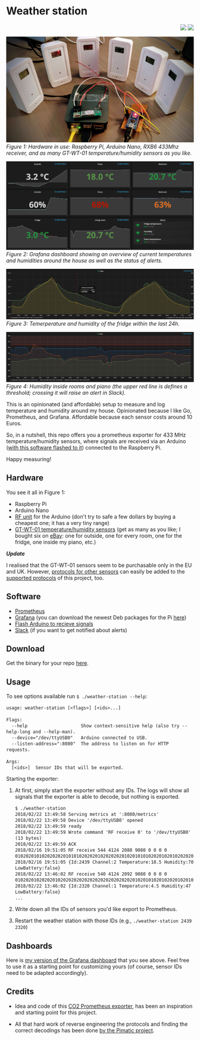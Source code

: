 # Weather station

<p align="right">
  <a href="https://goreportcard.com/report/github.com/jckuester/weather-station">
  <img src="https://goreportcard.com/badge/github.com/cloudetc/awsweeper" /></a>
  <a href="https://godoc.org/github.com/jckuester/weather-station">
  <img src="https://godoc.org/github.com/cloudetc/awsweeper?status.svg" /></a>
</p>

<p>
 <img src="img/hardware.jpg" alt="Hardware for the weather station">
 <em>Figure 1: Hardware in use: Raspberry Pi, Arduino Nano, RXB6 433Mhz receiver,
 and as many GT-WT-01 temperature/humidity sensors as you like.</em>
</p>

<p>
 <img src="img/gauges.png" alt="Grafana dashboard">
 <em>Figure 2: Grafana dashboard showing an overview of current
 temperatures and humidities around the house as well as the status of alerts.</em>
</p>

<p>
 <img src="img/fridge.png" alt="Fridge temperature and humidity (last 24h)">
 <em>Figure 3: Temerperature and humidity of the fridge within the last 24h.</em>
</p>

<p>
 <img src="img/humidity.png" alt="Humidity inside (last 24h)">
 <em>Figure 4: Humidity inside rooms and piano (the upper red line is defines a threshold;
 crossing it will raise an alert in Slack).</em>
</p>

This is an opinionated (and affordable) setup to measure and log temperature and humidity around my house. Opinionated 
because I like Go, Prometheus, and Grafana. Affordable because each sensor costs around 10 Euros.
 
So, in a nutshell, this repo offers you a prometheus exporter for 433 MHz temperature/humidity sensors, where
signals are received via an Arduino ([with this software flashed to it](https://github.com/pimatic/homeduino#flashing)) connected to the Raspberry Pi.

Happy measuring!

## Hardware

You see it all in Figure 1:

* Raspberry Pi
* Arduino Nano
* [RF unit](https://www.amazon.de/gp/product/B06XHJMC82/ref=oh_aui_detailpage_o00_s00?ie=UTF8&psc=1) for the Arduino
 (don't try to safe a few dollars by buying a cheapest one; it has a very tiny range)
* [GT-WT-01 temperature/humidity sensors](https://www.teknihall.be/en/node/1430)
(get as many as you like; I bought six on [eBay](https://www.ebay.com/itm/361435018543): one for outside, one for every room, one for the fridge, one inside my piano, etc.)

***Update***

I realised that the GT-WT-01 sensors seem to be purchasable only in the EU and UK.
However, [protocols for other sensors](https://github.com/pimatic/rfcontroljs/blob/master/protocols.md) 
can easily be added to the [supported protocols](pulse/protocol.go) of this project, too.

## Software

* [Prometheus](https://prometheus.io/)
* [Grafana](https://grafana.com/) (you can download the newest Deb packages for the Pi [here](https://github.com/fg2it/grafana-on-raspberry/releases))
* [Flash Arduino to recieve signals](https://github.com/pimatic/homeduino#flashing)
* [Slack](https://slack.com/) (if you want to get notified about alerts)

## Download

Get the binary for your repo [here]().

## Usage

To see options available run `$ ./weather-station --help`:
```
usage: weather-station [<flags>] [<ids>...]
  
Flags:
  --help                    Show context-sensitive help (also try --help-long and --help-man).
  --device="/dev/ttyUSB0"   Arduino connected to USB.
  --listen-address=":8080"  The address to listen on for HTTP requests.
  
Args:
  [<ids>]  Sensor IDs that will be exported.
```

Starting the exporter:

1) At first, simply start the exporter without any IDs. 
The logs will show all signals that the exporter is able to decode, but nothing is exported.

    ```
    $ ./weather-station
    2018/02/22 13:49:58 Serving metrics at ':8080/metrics'
    2018/02/22 13:49:58 Device '/dev/ttyUSB0' opened
    2018/02/22 13:49:59 ready
    2018/02/22 13:49:59 Wrote command 'RF receive 0' to '/dev/ttyUSB0' (13 bytes)
    2018/02/22 13:49:59 ACK
    2018/02/16 19:51:05 RF receive 544 4124 2088 9080 0 0 0 0 0102020101020202020101010202020102020202010201010102020102010202020101020103
    2018/02/16 19:51:05 {Id:2439 Channel:2 Temperature:18.5 Humidity:70 LowBattery:false}
    2018/02/22 13:46:02 RF receive 540 4124 2092 9080 0 0 0 0 0102020102020201020202020202020202020202020201020101020102020102010101010103
    2018/02/22 13:46:02 {Id:2320 Channel:1 Temperature:4.5 Humidity:47 LowBattery:false}
    ...
    ```

2) Write down all the IDs of sensors you'd like export to Prometheus.
3) Restart the weather station with those IDs (e.g., `./weather-station 2439 2320`)

## Dashboards

Here is [my version of the Grafana dashboard](./grafana-dashboard.json) that you see above. Feel free to use
 it as a starting point for customizing yours (of course, sensor IDs need to be adapted accordingly).

## Credits

* Idea and code of this [CO2 Prometheus exporter](https://github.com/larsp/co2monitor),
has been an inspiration and starting point for this project.

* All that hard work of reverse engineering the protocols and finding the correct decodings has been 
done [by the Pimatic project](https://github.com/pimatic/rfcontroljs).
